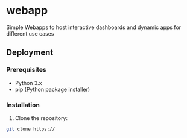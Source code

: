 # webapp
Simple Webapps to host interactive dashboards and dynamic apps for different use cases

## Deployment

### Prerequisites
- Python 3.x
- pip (Python package installer)

### Installation
1. Clone the repository:

```bash
git clone https://
